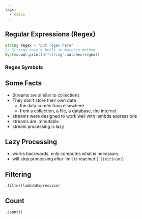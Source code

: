 ```yaml
---
tags:
  - cs151
---
```

## Regular Expressions (Regex)

```java
String regex = "put regex here"
// Strings have a built in matches method
System.out.println("string".matches(regex))
```
### Regex Symbols
## Some Facts
* Streams are similar to collections
* They don't store their own data
	* the data comes from elsewhere
	* from a collection, a file, a database, the internet
* streams were designed to work well with lambda expressions
* streams are immutable
* stream processing is lazy
## Lazy Processing
* works backwards, only computes what is necessary
* will stop processing after limit is reached (`.limit(num)`)
## Filtering
`.filter(lambdaExpression)`
## Count
`.count()`